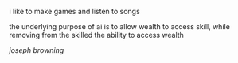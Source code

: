 i like to make games and listen to songs



the underlying purpose of ai is to allow wealth to access skill, while removing from the skilled the ability to access wealth

*joseph browning*
